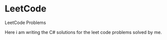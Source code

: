 # LeetCode
LeetCode Problems

Here i am writing the C# solutions for the leet code problems solved by me.
